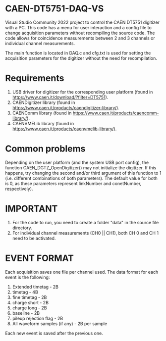 # CAEN-DT5751-DAQ-VS
Visual Studio Community 2022 project to control the CAEN DT5751 digitizer with a PC. This code has a menu for user interaction and a config file to change acquisition parameters without recompiling the source code. The code allows for coincidence measurements between 2 and 3 channels or individual channel measurements.

The main function is located in DAQ.c and cfg.txt is used for setting the acquisition parameters for the digitizer without the need for recompilation. 

# Requirements

  1. USB driver for digitizer for the corresponding user platform (found in https://www.caen.it/download/?filter=DT5751).
  2. CAENDigitizer library (found in https://www.caen.it/products/caendigitizer-library/).
  3. CAENComm library (found in https://www.caen.it/products/caencomm-library/).
  4. CAENVMELib library (found in https://www.caen.it/products/caenvmelib-library/).

# Common problems

Depending on the user platform (and the system USB port config), the function CAEN_DGTZ_OpenDigitizer() may not initialize the digitizer. If this happens, try changing the second and/or third argument of this function to 1 (i.e. different combinations of both parameters). The default value for both is 0, as these parameters represent linkNumber and conetNumber, respectively).

# IMPORTANT

  1. For the code to run, you need to create a folder "data" in the source file directory.
  2. For individual channel measurements (CH0 || CH1), both CH 0 and CH 1 need to be activated.

# EVENT FORMAT

Each acquisition saves one file per channel used. The data format for each event is the following:

  1. Extended timetag - 2B
  2. timetag - 4B
  3. fine timetag - 2B
  4. charge short - 2B
  5. charge long - 2B
  6. baseline - 2B
  7. pileup rejection flag - 2B
  8. All waveform samples (if any) - 2B per sample

Each new event is saved after the previous one.
